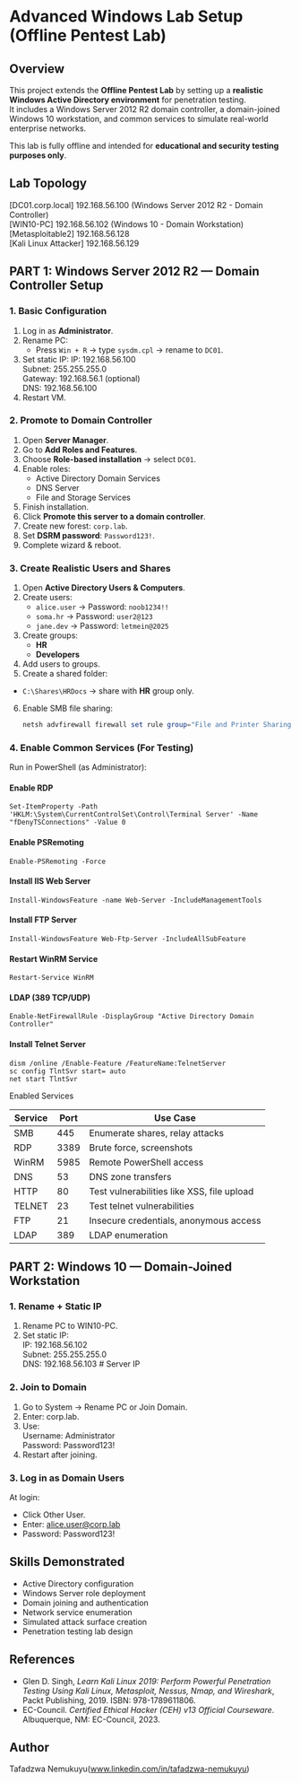 # Advanced Windows Lab Setup (Offline Pentest Lab)

## Overview
This project extends the **Offline Pentest Lab** by setting up a **realistic Windows Active Directory environment** for penetration testing.  
It includes a Windows Server 2012 R2 domain controller, a domain-joined Windows 10 workstation, and common services to simulate real-world enterprise networks.

This lab is fully offline and intended for **educational and security testing purposes only**.

## Lab Topology
[DC01.corp.local] 192.168.56.100 (Windows Server 2012 R2 - Domain Controller)  
[WIN10-PC] 192.168.56.102 (Windows 10 - Domain Workstation)  
[Metasploitable2] 192.168.56.128  
[Kali Linux Attacker] 192.168.56.129  

## PART 1: Windows Server 2012 R2 — Domain Controller Setup

### 1. Basic Configuration
1. Log in as **Administrator**.
2. Rename PC:  
   - Press `Win + R` → type `sysdm.cpl` → rename to `DC01`.
3. Set static IP:
   IP: 192.168.56.100  
   Subnet: 255.255.255.0  
   Gateway: 192.168.56.1 (optional)  
   DNS: 192.168.56.100
4. Restart VM.

### 2. Promote to Domain Controller
1. Open **Server Manager**.
2. Go to **Add Roles and Features**.
3. Choose **Role-based installation** → select `DC01`.
4. Enable roles:
    - Active Directory Domain Services
    - DNS Server
    - File and Storage Services
5. Finish installation.
6. Click **Promote this server to a domain controller**.
7. Create new forest: `corp.lab`.
8. Set **DSRM password**: `Password123!`.
9. Complete wizard & reboot.

### 3. Create Realistic Users and Shares
1. Open **Active Directory Users & Computers**.
2. Create users:
    - `alice.user` → Password: `noob1234!!`
    - `soma.hr` → Password: `user2@123`
    - `jane.dev` → Password: `letmein@2025`
3. Create groups:
    - **HR**
    - **Developers**
4. Add users to groups.
5. Create a shared folder:  
- `C:\Shares\HRDocs` → share with **HR** group only.
6. Enable SMB file sharing:
    ```powershell
    netsh advfirewall firewall set rule group="File and Printer Sharing" new enable=Yes

### 4. Enable Common Services (For Testing)
Run in PowerShell (as Administrator):
  #### Enable RDP
    Set-ItemProperty -Path 'HKLM:\System\CurrentControlSet\Control\Terminal Server' -Name "fDenyTSConnections" -Value 0

  #### Enable PSRemoting
    Enable-PSRemoting -Force

  #### Install IIS Web Server
    Install-WindowsFeature -name Web-Server -IncludeManagementTools

  #### Install FTP Server
    Install-WindowsFeature Web-Ftp-Server -IncludeAllSubFeature

  #### Restart WinRM Service
    Restart-Service WinRM

  #### LDAP (389 TCP/UDP)
    Enable-NetFirewallRule -DisplayGroup "Active Directory Domain Controller"
  
  #### Install Telnet Server
    dism /online /Enable-Feature /FeatureName:TelnetServer
    sc config TlntSvr start= auto
    net start TlntSvr

Enabled Services 

| Service | Port  | Use Case |
|---------|-------|----------|
| SMB     | 445   | Enumerate shares, relay attacks |
| RDP     | 3389  | Brute force, screenshots |
| WinRM   | 5985  | Remote PowerShell access |
| DNS     | 53    | DNS zone transfers |
| HTTP    | 80    | Test vulnerabilities like XSS, file upload |
| TELNET  | 23    | Test telnet vulnerabilities |
| FTP     | 21    | Insecure credentials, anonymous access |
| LDAP    | 389   | LDAP enumeration |

## PART 2: Windows 10 — Domain-Joined Workstation

### 1. Rename + Static IP
1. Rename PC to WIN10-PC.
2. Set static IP:  
   IP: 192.168.56.102  
   Subnet: 255.255.255.0  
   DNS: 192.168.56.103  # Server IP  

### 2. Join to Domain
1. Go to System → Rename PC or Join Domain.
2. Enter: corp.lab.
3. Use:  
   Username: Administrator  
   Password: Password123!  
4. Restart after joining.

### 3. Log in as Domain Users
At login:
  - Click Other User.
  - Enter: alice.user@corp.lab
  - Password: Password123!

## Skills Demonstrated
- Active Directory configuration
- Windows Server role deployment
- Domain joining and authentication
- Network service enumeration
- Simulated attack surface creation
- Penetration testing lab design

## References
- Glen D. Singh, *Learn Kali Linux 2019: Perform Powerful Penetration Testing Using Kali Linux, Metasploit, Nessus, Nmap, and Wireshark*, Packt Publishing, 2019. ISBN: 978-1789611806.
- EC-Council. *Certified Ethical Hacker (CEH) v13 Official Courseware*. Albuquerque, NM: EC-Council, 2023.

## Author
Tafadzwa Nemukuyu(www.linkedin.com/in/tafadzwa-nemukuyu)
